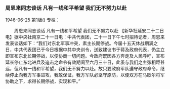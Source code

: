 ### 周恩来同志谈话  凡有一线和平希望  我们无不努力以赴

1946-06-25
第1版()
专栏：

　　周恩来同志谈话
    凡有一线和平希望  我们无不努力以赴
    【新华社延安二十二日电】据中央社南京二十一日电：中共代表团，二十一日下午七时招待记者，周恩来发表谈话如下：“我们对东北军事冲突，素主长期停战。今届十五天休战期满之日，中共代表团已于今日根据中共中央训令，送致建议书于蒋及政府代表，仍主立即宣布东北长期停战，以便协商一切问题。今政府既因各方奔走及人民呼吁，宣布延长停止东北进兵及追击之命令有效期间至六月三十日，此虽与我们之主张相距甚远，但凡有一线和平希望，我们无不努力以赴。故只要政府军队遵守政府命令，继续停止向我方军事进攻，我敢保证，我方军队必坚守原防，以便双方在马歇尔将军协助之下，求得长期停战，实现和平。”
